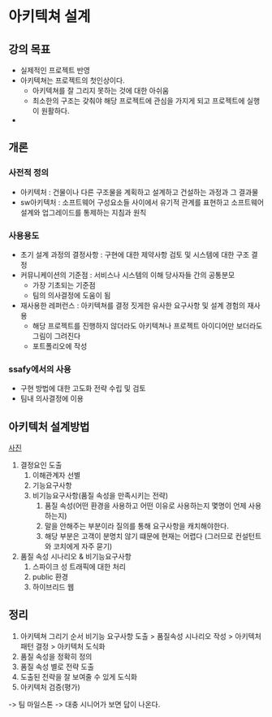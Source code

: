 # 아키텍쳐 설계

## 강의 목표
- 실제적인 프로젝트 반영
- 아키텍쳐는 프로젝트의 첫인상이다.
  - 아키텍쳐를 잘 그리지 못하는 것에 대한 아쉬움
  - 최소한의 구조는 갖춰야 해당 프로젝트에 관심을 가지게 되고 프로젝트에 실행이 원활하다.
- 

## 개론

### 사전적 정의
- 아키텍처 : 건물이나 다른 구조물을 계획하고 설계하고 건설하는 과정과 그 결과물
- sw아키텍처 : 소프트웨어 구성요소들 사이에서 유기적 관계를 표현하고 소프트웨어 설계와 업그레이드를 통제하는 지침과 원칙
  

### 사용용도
- 초기 설계 과정의 결정사항 : 구현에 대한 제약사항 검토 및 시스템에 대한 구조 결정
- 커뮤니케이션의 기준점 : 서비스나 시스템의 이해 당사자들 간의 공통분모
  - 가장 기초되는 기준점
  - 팀의 의사결정에 도움이 됨
- 재사용한 레퍼런스 : 아키텍쳐를 결정 짓게한 유사한 요구사항 및 설계 경험의 재사용
  - 해당 프로젝트를 진행하지 않더라도 아키텍쳐나 프로젝트 아이디어만 보더라도 그림이 그려진다
  - 포트폴리오에 작성

### ssafy에서의 사용
- 구현 방법에 대한 고도화 전략 수립 및 검토
- 팀내 의사결정에 이용


## 아키텍처 설계방법
[사진](./system-architecture03.png)
1. 결정요인 도출
   1. 이해관계자 선별
   2. 기능요구사항
   3. 비기능요구사항(품질 속성을 만족시키는 전략)
      1. 품질 속성(어떤 환경을 사용하고 어떤 이유로 사용하는지 몇명이 언제 사용하는지)
      2. 말을 안해주는 부분이라 질의를 통해 요구사항을 캐치해야한다.
      3. 해당 부분은 고객이 분명치 않기 떄문에 현재는 어렵다 (그러므로 컨설턴트와 코치에게 자주 묻기)
2. 품질 속성 시나리오 & 비기능요구사항
   1. 스파이크 성 트래픽에 대한 처리
   2. public 환경
   3. 하이브리드 웹

## 정리
1. 아키텍쳐 그리기 순서
    비기능 요구사항 도출 > 품질속성 시나리오 작성 > 아키텍처 패턴 결정 > 아키텍처 도식화
2. 품질 속성을 정확히 정의
3. 품질 속성 별로 전략 도출
4. 도출된 전략을 잘 보여줄 수 있게 도식화
5. 아키텍처 검증(평가)



-> 팀 마일스톤 
-> 대충 시니어가 보면 답이 나온다.